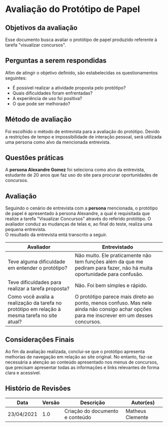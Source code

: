 # Avaliação do Protótipo de Papel
## Objetivos da avaliação
Esse documento busca avaliar o protótipo de papel produzido referente à tarefa "visualizar concursos".
## Perguntas a serem respondidas
Afim de atingir o objetivo definido, são estabelecidas os questionamentos seguintes:

- É possível realizar a atividade proposta pelo protótipo?
- Quais dificuldades foram enfrentadas?
- A experiência de uso foi positiva?
- O que pode ser melhorado?
## Método de avaliação
Foi escolhido o método de entrevista para a avaliação do protótipo. Devido a restrições de tempo e impossibilidade de interação pessoal, será utilizada uma persona como alvo da mencionada entrevista.
## Questões práticas
A **persona Alexandre Gomez** foi seleciona como alvo da entrevista, estudante de 20 anos que faz uso do site para procurar oportunidades de concursos.
## Avaliação
Seguindo o cenário de entrevista com a **persona** mencionada, o protótipo de papel é apresentado à persona Alexandre, a qual é requisitada que realize a tarefa "Visualizar Concursos" através do referido protótipo. O avaliador conduz as mudanças de telas e, ao final do teste, realiza uma pequena entrevista.  
O resultado da entrevista entá transcrito a seguir.

| Avaliador | Entrevistado |
|---|---|
| Teve alguma dificuldade em entender o protótipo? | Não muito. Ele praticamente não tem funções além da que me pediram para fazer, não há muita oportunidade para confusão. |
| Teve dificuldades para realizar a tarefa proposta? | Não. Foi bem simples e rápido. |
| Como você avalia a realização da tarefa no protótipo em relação à mesma tarefa no site atual? | O protótipo parece mais direto ao ponto, menos confuso. Mas nele ainda não consigo achar opções para me inscrever em um desses concursos. |


## Considerações Finais
Ao fim da avaliação realizada, conclui-se que o protótipo apresenta melhorias de navegação em relação ao site original. No entanto, faz-se necessária a atenção ao conteúdo apresentado nos menus de concursos, que precisam apresentar todas as informações e links relevantes de forma clara e acessível.

## Histório de Revisões

| Data | Versão | Descrição | Autor(es) |
| --- | --- | --- | --- |
| 23/04/2021 | 1.0 | Criação do documento e conteúdo | Matheus Clemente |